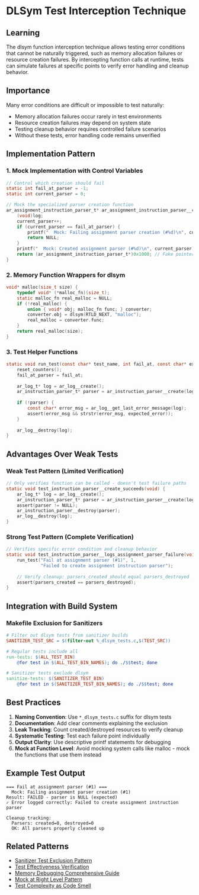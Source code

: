 # DLSym Test Interception Technique

## Learning
The dlsym function interception technique allows testing error conditions that cannot be naturally triggered, such as memory allocation failures or resource creation failures. By intercepting function calls at runtime, tests can simulate failures at specific points to verify error handling and cleanup behavior.

## Importance
Many error conditions are difficult or impossible to test naturally:
- Memory allocation failures occur rarely in test environments
- Resource creation failures may depend on system state
- Testing cleanup behavior requires controlled failure scenarios
- Without these tests, error handling code remains unverified

## Implementation Pattern

### 1. Mock Implementation with Control Variables
```c
// Control which creation should fail
static int fail_at_parser = -1;
static int current_parser = 0;

// Mock the specialized parser creation function
ar_assignment_instruction_parser_t* ar_assignment_instruction_parser__create(ar_log_t* log) {
    (void)log;
    current_parser++;
    if (current_parser == fail_at_parser) {
        printf("  Mock: Failing assignment parser creation (#%d)\n", current_parser);
        return NULL;
    }
    printf("  Mock: Created assignment parser (#%d)\n", current_parser);
    return (ar_assignment_instruction_parser_t*)0x1000; // Fake pointer
}
```

### 2. Memory Function Wrappers for dlsym
```c
void* malloc(size_t size) {
    typedef void* (*malloc_fn)(size_t);
    static malloc_fn real_malloc = NULL;
    if (!real_malloc) {
        union { void* obj; malloc_fn func; } converter;
        converter.obj = dlsym(RTLD_NEXT, "malloc");
        real_malloc = converter.func;
    }
    return real_malloc(size);
}
```

### 3. Test Helper Functions
```c
static void run_test(const char* test_name, int fail_at, const char* expected_error) {
    reset_counters();
    fail_at_parser = fail_at;
    
    ar_log_t* log = ar_log__create();
    ar_instruction_parser_t* parser = ar_instruction_parser__create(log);
    
    if (!parser) {
        const char* error_msg = ar_log__get_last_error_message(log);
        assert(error_msg && strstr(error_msg, expected_error));
    }
    
    ar_log__destroy(log);
}
```

## Advantages Over Weak Tests

### Weak Test Pattern (Limited Verification)
```c
// Only verifies function can be called - doesn't test failure paths
static void test_instruction_parser__create_succeeds(void) {
    ar_log_t* log = ar_log__create();
    ar_instruction_parser_t* parser = ar_instruction_parser__create(log);
    assert(parser != NULL);
    ar_instruction_parser__destroy(parser);
    ar_log__destroy(log);
}
```

### Strong Test Pattern (Complete Verification)
```c
// Verifies specific error condition and cleanup behavior
static void test_instruction_parser__logs_assignment_parser_failure(void) {
    run_test("Fail at assignment parser (#1)", 1, 
             "Failed to create assignment instruction parser");
    
    // Verify cleanup: parsers_created should equal parsers_destroyed
    assert(parsers_created == parsers_destroyed);
}
```

## Integration with Build System

### Makefile Exclusion for Sanitizers
```makefile
# Filter out dlsym tests from sanitizer builds
SANITIZER_TEST_SRC = $(filter-out %_dlsym_tests.c,$(TEST_SRC))

# Regular tests include all
run-tests: $(ALL_TEST_BIN)
    @for test in $(ALL_TEST_BIN_NAMES); do ./$$test; done

# Sanitizer tests exclude dlsym
sanitize-tests: $(SANITIZER_TEST_BIN)
    @for test in $(SANITIZER_TEST_BIN_NAMES); do ./$$test; done
```

## Best Practices

1. **Naming Convention**: Use `*_dlsym_tests.c` suffix for dlsym tests
2. **Documentation**: Add clear comments explaining the exclusion
3. **Leak Tracking**: Count created/destroyed resources to verify cleanup
4. **Systematic Testing**: Test each failure point individually
5. **Output Clarity**: Use descriptive printf statements for debugging
6. **Mock at Function Level**: Avoid mocking system calls like malloc - mock the functions that use them instead

## Example Test Output
```
=== Fail at assignment parser (#1) ===
  Mock: Failing assignment parser creation (#1)
Result: FAILED - parser is NULL (expected)
✓ Error logged correctly: Failed to create assignment instruction parser

Cleanup tracking:
  Parsers: created=0, destroyed=0
  OK: All parsers properly cleaned up
```

## Related Patterns
- [Sanitizer Test Exclusion Pattern](sanitizer-test-exclusion-pattern.md)
- [Test Effectiveness Verification](test-effectiveness-verification.md)
- [Memory Debugging Comprehensive Guide](memory-debugging-comprehensive-guide.md)
- [Mock at Right Level Pattern](mock-at-right-level-pattern.md)
- [Test Complexity as Code Smell](test-complexity-as-code-smell.md)